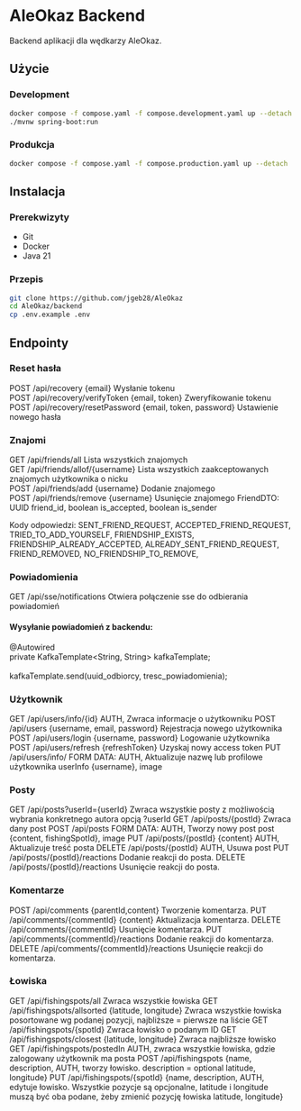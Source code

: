 # AleOkaz Backend

Backend aplikacji dla wędkarzy AleOkaz.

## Użycie

### Development

```sh
docker compose -f compose.yaml -f compose.development.yaml up --detach
./mvnw spring-boot:run
```

### Produkcja

```sh
docker compose -f compose.yaml -f compose.production.yaml up --detach
```

## Instalacja

### Prerekwizyty

- Git
- Docker
- Java 21

### Przepis

```sh
git clone https://github.com/jgeb28/AleOkaz
cd AleOkaz/backend
cp .env.example .env
```

## Endpointy

### Reset hasła
POST /api/recovery                  {email}                     Wysłanie tokenu\
POST /api/recovery/verifyToken      {email, token}              Zweryfikowanie tokenu\
POST /api/recovery/resetPassword    {email, token, password}    Ustawienie nowego hasła

### Znajomi
GET  /api/friends/all                       Lista wszystkich znajomych\
GET  /api/friends/allof/{username}                       Lista wszystkich zaakceptowanych znajomych użytkownika o nicku\
POST /api/friends/add       {username}      Dodanie znajomego\
POST /api/friends/remove    {username}      Usunięcie znajomego
FriendDTO:
        UUID friend_id,
        boolean is_accepted,
        boolean is_sender

Kody odpowiedzi: 
        SENT_FRIEND_REQUEST,
        ACCEPTED_FRIEND_REQUEST,
        TRIED_TO_ADD_YOURSELF,
        FRIENDSHIP_EXISTS,
        FRIENDSHIP_ALREADY_ACCEPTED,
        ALREADY_SENT_FRIEND_REQUEST,
        FRIEND_REMOVED,
        NO_FRIENDSHIP_TO_REMOVE,

### Powiadomienia
GET /api/sse/notifications              Otwiera połączenie sse do odbierania powiadomień
#### Wysyłanie powiadomień z backendu:
@Autowired\
private KafkaTemplate<String, String> kafkaTemplate;\
\
kafkaTemplate.send(uuid_odbiorcy, tresc_powiadomienia);

### Użytkownik
GET     /api/users/info/{id}                                   AUTH, Zwraca informacje o użytkowniku
POST    /api/users             {username, email, password}     Rejestracja nowego użytkownika\
POST    /api/users/login       {username, password}            Logowanie użytkownika\
POST    /api/users/refresh     {refreshToken}                  Uzyskaj nowy access token
PUT     /api/users/info/     FORM DATA:                      AUTH, Aktualizuje nazwę lub profilowe użytkownika
                                    userInfo {username},
                                    image

### Posty
GET     /api/posts?userId={userId}                             Zwraca wszystkie posty z możliwością wybrania konkretnego autora opcją ?userId
GET     /api/posts/{postId}                                    Zwraca dany post
POST    /api/posts             FORM DATA:                      AUTH, Tworzy nowy post
                                    post {content, fishingSpotId},
                                    image
PUT     /api/posts/{postId}    {content}                       AUTH, Aktualizuje treść posta
DELETE  /api/posts/{postId}                                    AUTH, Usuwa post
PUT     /api/posts/{postId}/reactions                          Dodanie reakcji do posta.
DELETE  /api/posts/{postId}/reactions                          Usunięcie reakcji do posta.

### Komentarze
POST    /api/comments                   {parentId,content}     Tworzenie komentarza.
PUT     /api/comments/{commentId}       {content}              Aktualizacja komentarza.
DELETE  /api/comments/{commentId}                              Usunięcie komentarza.
PUT     /api/comments/{commentId}/reactions                    Dodanie reakcji do komentarza.
DELETE  /api/comments/{commentId}/reactions                    Usunięcie reakcji do komentarza.

### Łowiska
GET     /api/fishingspots/all                                  Zwraca wszystkie łowiska
GET     /api/fishingspots/allsorted     {latitude, longitude}  Zwraca wszystkie łowiska posortowane wg podanej pozycji, najbliższe = pierwsze na liście
GET     /api/fishingspots/{spotId}                             Zwraca łowisko o podanym ID
GET     /api/fishingspots/closest       {latitude, longitude}  Zwraca najbliższe łowisko
GET     /api/fishingspots/postedIn                             AUTH, zwraca wszystkie łowiska, gdzie zalogowany użytkownik ma posta
POST    /api/fishingspots               {name, description,    AUTH, tworzy łowisko. description = optional
                                        latitude, longitude}
PUT     /api/fishingspots/{spotId}      {name, description,    AUTH, edytuje łowisko. Wszystkie pozycje są opcjonalne, latitude i longitude muszą być oba podane, żeby zmienić pozycję łowiska
                                        latitude, longitude}
